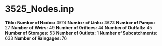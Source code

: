 # 3525_Nodes.inp
**Title:** 
**Number of Nodes:** 3574
**Number of Links:** 3673
**Number of Pumps:** 27
**Number of Weirs:** 49
**Number of Orifices:** 44
**Number of Outfalls:** 45
**Number of Storages:** 53
**Number of Outlets:** 1
**Number of Subcatchments:** 633
**Number of Raingages:** 76
